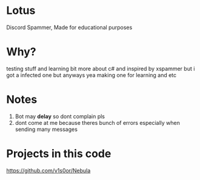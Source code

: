 # Lotus
Discord Spammer, Made for educational purposes
# Why?
testing stuff and learning bit more about c# and inspired by xspammer but i got a infected one but anyways yea making one for learning and etc
# Notes
1. Bot may **delay** so dont complain pls 
2. dont come at me because theres bunch of errors especially when sending many messages
# Projects in this code 
https://github.com/v1s0or/Nebula
